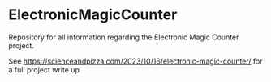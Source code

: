 # ElectronicMagicCounter
Repository for all information regarding the Electronic Magic Counter project.

See https://scienceandpizza.com/2023/10/16/electronic-magic-counter/ for a full project write up
